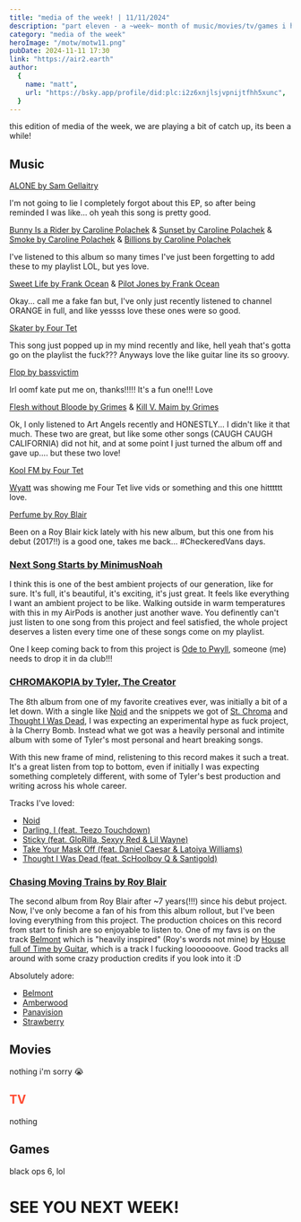 ```yaml
---
title: "media of the week! | 11/11/2024"
description: "part eleven - a ~week~ month of music/movies/tv/games i have been enjoying throughout the past week!"
category: "media of the week"
heroImage: "/motw/motw11.png"
pubDate: 2024-11-11 17:30
link: "https://air2.earth"
author:
  {
    name: "matt",
    url: "https://bsky.app/profile/did:plc:i2z6xnjlsjvpnijtfhh5xunc",
  }
---
```


this edition of media of the week, we are playing a bit of catch up, its been a while!

## <span class="npf_color_ross">Music</span>

[ALONE by Sam Gellaitry](https://cider.sh/share/song/1706928347)

I'm not going to lie I completely forgot about this EP, so after being reminded I was like... oh yeah this song is pretty good.

[Bunny Is a Rider by Caroline Polachek](https://cider.sh/share/song/1669095607) & [Sunset by Caroline Polachek](https://cider.sh/share/song/1669095781) & [Smoke by Caroline Polachek](https://cider.sh/share/song/1669096183) & [Billions by Caroline Polachek](https://cider.sh/share/song/1669096369)

I've listened to this album so many times I've just been forgetting to add these to my playlist LOL, but yes love.

[Sweet Life by Frank Ocean](https://cider.sh/share/song/1440766146) & [Pilot Jones by Frank Ocean](https://cider.sh/share/song/1440766420)

Okay... call me a fake fan but, I've only just recently listened to channel ORANGE in full, and like yessss love these ones were so good.

[Skater by Four Tet](https://cider.sh/share/song/1729586223)

This song just popped up in my mind recently and like, hell yeah that's gotta go on the playlist the fuck??? Anyways love the like guitar line its so groovy.

[Flop by bassvictim](https://cider.sh/share/song/1742113798)

Irl oomf kate put me on, thanks!!!!! It's a fun one!!! Love

[Flesh without Bloode by Grimes](https://cider.sh/share/song/1051023732) & [Kill V. Maim by Grimes](https://cider.sh/share/song/1051023735)

Ok, I only listened to Art Angels recently and HONESTLY... I didn't like it that much. These two are great, but like some other songs (CAUGH CAUGH CALIFORNIA) did not hit, and at some point I just turned the album off and gave up.... but these two love!

[Kool FM by Four Tet](https://cider.sh/share/song/1283920422)

[Wyatt](https://gb.opn.haus) was showing me Four Tet live vids or something and this one hitttttt love.

[Perfume by Roy Blair](https://cider.sh/share/song/1316794597)

Been on a Roy Blair kick lately with his new album, but this one from his debut (2017!!) is a good one, takes me back... #CheckeredVans days.

### [Next Song Starts by MinimusNoah](https://cider.sh/share/album/l.VhkH5vB)

I think this is one of the best ambient projects of our generation, like for sure. It's full, it's beautiful, it's exciting, it's just great. It feels like everything I want an ambient project to be like. Walking outside in warm temperatures with this in my AirPods is another just another wave. You definently can't just listen to one song from this project and feel satisfied, the whole project deserves a listen every time one of these songs come on my playlist.

One I keep coming back to from this project is [Ode to Pwyll](https://cider.sh/share/song/1771912895), someone (me) needs to drop it in da club!!!

### [CHROMAKOPIA by Tyler, The Creator](https://cider.sh/share/album/l.LJ6IZof)

The 8th album from one of my favorite creatives ever, was initially a bit of a let down. With a single like [Noid](https://cider.sh/share/song/1776500455) and the snippets we got of [St. Chroma](https://cider.sh/share/song/1776500453) and [Thought I Was Dead](https://cider.sh/share/song/1776500464), I was expecting an experimental hype as fuck project, à la Cherry Bomb. Instead what we got was a heavily personal and intimite album with some of Tyler's most personal and heart breaking songs.

With this new frame of mind, relistening to this record makes it such a treat. It's a great listen from top to bottom, even if initially I was expecting something completely different, with some of Tyler's best production and writing across his whole career.

Tracks I've loved:

- [Noid](https://cider.sh/share/song/1775074029)
- [Darling, I (feat. Teezo Touchdown)](https://cider.sh/share/song/1776500456)
- [Sticky (feat. GloRilla, Sexyy Red & Lil Wayne)](https://cider.sh/share/song/1776500460)
- [Take Your Mask Off (feat. Daniel Caesar & Latoiya Williams)](https://cider.sh/share/song/1776500462)
- [Thought I Was Dead (feat. ScHoolboy Q & Santigold)](https://cider.sh/share/song/1776500464)

### [Chasing Moving Trains by Roy Blair](https://cider.sh/share/album/l.olKKPp5)

The second album from Roy Blair after ~7 years(!!!) since his debut project. Now, I've only become a fan of his from this album rollout, but I've been loving everything from this project. The production choices on this record from start to finish are so enjoyable to listen to. One of my favs is on the track [Belmont](https://cider.sh/share/song/1770781303) which is "heavily inspired" (Roy's words not mine) by [House full of Time by Guitar](https://cider.sh/share/song/39870029), which is a track I fucking looooooove. Good tracks all around with some crazy production credits if you look into it :D

Absolutely adore:

- [Belmont](https://cider.sh/share/song/1770781303)
- [Amberwood](https://cider.sh/share/song/1770781301)
- [Panavision](https://cider.sh/share/song/1770781483)
- [Strawberry](https://cider.sh/share/song/1770781718)

## <span class="npf_color_chandler">Movies</span>

nothing i'm sorry 😭

## <span style="color: #ff4930">TV</span>

nothing

## <span class="npf_color_monica">Games</span>

black ops 6, lol

# <span class="npf_color_rachel">SEE YOU NEXT WEEK!</span>

